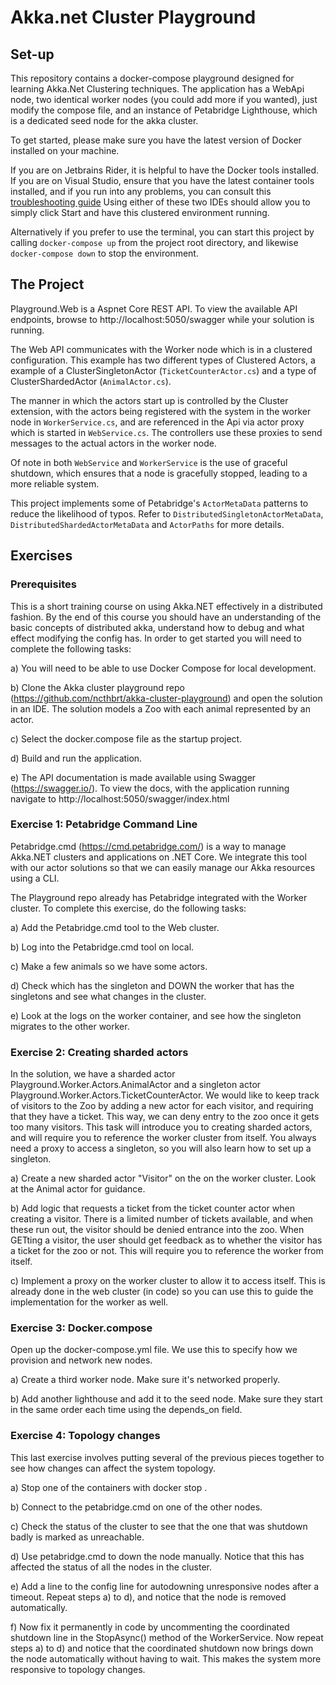 # Akka.net Cluster Playground

## Set-up
This repository contains a docker-compose playground designed for learning Akka.Net Clustering techniques.
The application has a WebApi node, two identical worker nodes (you could add more if you wanted), just modify the compose
file, and an instance of Petabridge Lighthouse, which is a dedicated seed node for the akka cluster.

To get started, please make sure you have the latest version of Docker installed on your machine.

If you are on Jetbrains Rider, it is helpful to have the Docker tools installed. 
If you are on Visual Studio, ensure that you have the latest container tools installed, and if you run into any problems,
you can consult this [troubleshooting guide](https://docs.microsoft.com/en-us/visualstudio/containers/vs-azure-tools-docker-troubleshooting-docker-errors?view=vs-2017)
Using either of these two IDEs should allow you to simply click Start and have this clustered environment running.  

Alternatively if you prefer to use the terminal, you can start this project by calling `docker-compose up` from the 
project root directory, and likewise `docker-compose down` to stop the environment.

## The Project
Playground.Web is a Aspnet Core REST API. To view the available API endpoints, browse to http://localhost:5050/swagger
while your solution is running. 

The Web API communicates with the Worker node which is in a clustered configuration. This example has two different 
types of Clustered Actors, a example of a ClusterSingletonActor (`TicketCounterActor.cs`) and a type of 
ClusterShardedActor (`AnimalActor.cs`).

The manner in which the actors start up is controlled by the Cluster extension, with the actors being registered with 
the system in the worker node in `WorkerService.cs`, and are referenced in the Api via actor proxy which is started in
`WebService.cs`. The controllers use these proxies to send messages to the actual actors in the worker node. 

Of note in both `WebService` and `WorkerService` is the use of graceful shutdown, which ensures that a node is gracefully
stopped, leading to a more reliable system. 

This project implements some of Petabridge's `ActorMetaData` patterns to reduce the likelihood of typos. 
Refer to `DistributedSingletonActorMetaData`, `DistributedShardedActorMetaData` and `ActorPaths` for more details.


## Exercises

### Prerequisites

This is a short training course on using Akka.NET effectively in a distributed fashion. By the end of this course you should have an understanding of the basic concepts of distributed akka, understand how to debug and what effect modifying the config has. In order to get started you will need to complete the following tasks:

a) You will need to be able to use Docker Compose for local development.

b) Clone the Akka cluster playground repo (https://github.com/ncthbrt/akka-cluster-playground) and open the solution in an IDE. The solution models a Zoo with each animal represented by an actor.

c) Select the docker.compose file as the startup project.

d) Build and run the application.

e) The API documentation is made available using Swagger (https://swagger.io/). To view the docs, with the application running navigate to http://localhost:5050/swagger/index.html


### Exercise 1: Petabridge Command Line

Petabridge.cmd (https://cmd.petabridge.com/) is a way to manage Akka.NET clusters and applications on .NET Core. We integrate this tool with our actor solutions so that we can easily manage our Akka resources using a CLI.

The Playground repo already has Petabridge integrated with the Worker cluster. To complete this exercise, do the following tasks:

a) Add the Petabridge.cmd tool to the Web cluster.

b) Log into the Petabridge.cmd tool on local.

c) Make a few animals so we have some actors.

d) Check which has the singleton and DOWN the worker that has the singletons and see what changes in the cluster.

e) Look at the logs on the worker container, and see how the singleton migrates to the other worker.


### Exercise 2: Creating sharded actors

In the solution, we have a sharded actor Playground.Worker.Actors.AnimalActor and a singleton actor Playground.Worker.Actors.TicketCounterActor. We would like to keep track of visitors to the Zoo by adding a new actor for each visitor, and requiring that they have a ticket. This way, we can deny entry to the zoo once it gets too many visitors. This task will introduce you to creating sharded actors, and will require you to reference the worker cluster from itself. You always need a proxy to access a singleton, so you will also learn how to set up a singleton.

a) Create a new sharded actor "Visitor" on the on the worker cluster. Look at the Animal actor for guidance.

b) Add logic that requests a ticket from the ticket counter actor when creating a visitor. There is a limited number of tickets available, and when these run out, the visitor should be denied entrance into the zoo. When GETting a visitor, the user should get feedback as to whether the visitor has a ticket for the zoo or not. This will require you to reference the worker from itself.

c) Implement a proxy on the worker cluster to allow it to access itself. This is already done in the web cluster (in code) so you can use this to guide the implementation for the worker as well.


### Exercise 3: Docker.compose

Open up the docker-compose.yml file. We use this to specify how we provision and network new nodes.

a) Create a third worker node. Make sure it's networked properly.

b) Add another lighthouse and add it to the seed node. Make sure they start in the same order each time using the depends_on field.


### Exercise 4: Topology changes

This last exercise involves putting several of the previous pieces together to see how changes can affect the system topology.

a) Stop one of the containers with docker stop <containername>.

b) Connect to the petabridge.cmd on one of the other nodes.

c) Check the status of the cluster to see that the one that was shutdown badly is marked as unreachable.

d) Use petabridge.cmd to down the node manually. Notice that this has affected the status of all the nodes in the cluster.

e) Add a line to the config line for autodowning unresponsive nodes after a timeout. Repeat steps a) to d), and notice that the node is removed automatically.

f) Now fix it permanently in code by uncommenting the coordinated shutdown line in the StopAsync() method of the WorkerService. Now repeat steps a) to d) and notice that the coordinated shutdown now brings down the node automatically without having to wait. This makes the system more responsive to topology changes.
